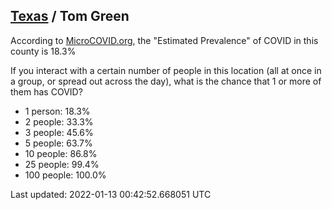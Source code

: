 
## [Texas](/united-states/texas) / Tom Green

According to [MicroCOVID.org](http://microcovid.org),
the "Estimated Prevalence" of COVID in this county is 18.3%

If you interact with a certain number of people in this location
(all at once in a group, or spread out across the day), what is the chance that
1 or more of them has COVID?

- 1 person: 18.3%
- 2 people: 33.3%
- 3 people: 45.6%
- 5 people: 63.7%
- 10 people: 86.8%
- 25 people: 99.4%
- 100 people: 100.0%

Last updated: 2022-01-13 00:42:52.668051 UTC
